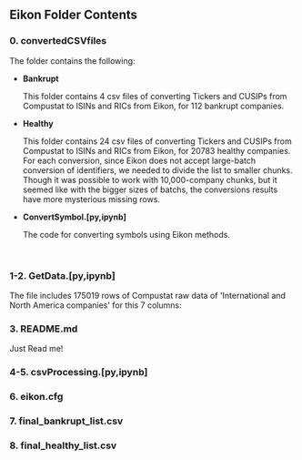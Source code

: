 ## Eikon Folder Contents

### 0. convertedCSVfiles

The folder contains the following:

* **Bankrupt**

  This folder contains 4 csv files of converting Tickers and CUSIPs from Compustat to ISINs and RICs from Eikon, for 112 bankrupt companies.

* **Healthy**

  This folder contains 24 csv files of converting Tickers and CUSIPs from Compustat to ISINs and RICs from Eikon, for 20783 healthy companies. For each conversion, since Eikon does not accept large-batch conversion of identifiers, we needed to divide the list to smaller chunks. Though it was possible to work with 10,000-company chunks, but it seemed like with the bigger sizes of batchs, the conversions results have more mysterious missing rows. 
  
* **ConvertSymbol.[py,ipynb]**

  The code for converting symbols using Eikon methods.
<br>

### 1-2. GetData.[py,ipynb]
The file includes 175019 rows of Compustat raw data of 'International and North America companies' for this 7 columns:

### 3. README.md
Just Read me!


### 4-5. csvProcessing.[py,ipynb]
### 6. eikon.cfg
### 7. final_bankrupt_list.csv
### 8. final_healthy_list.csv
